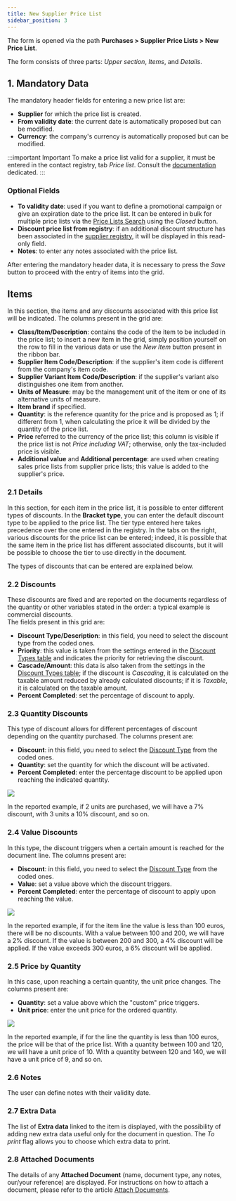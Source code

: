 ```yaml
---
title: New Supplier Price List 
sidebar_position: 3
---
```


The form is opened via the path **Purchases > Supplier Price Lists > New Price List**.  

The form consists of three parts: *Upper section*, *Items*, and *Details*.

## **1. Mandatory Data**

The mandatory header fields for entering a new price list are:

- **Supplier** for which the price list is created.  
- **From validity date**: the current date is automatically proposed but can be modified.  
- **Currency**: the company's currency is automatically proposed but can be modified.  

:::important Important
To make a price list valid for a supplier, it must be entered in the contact registry, tab *Price list*. Consult the [documentation](/docs/erp-home/registers/contacts/create-new-contact/accounting-data/customer-vendors-data/price-list) dedicated.
:::

### Optional Fields

- **To validity date**: used if you want to define a promotional campaign or give an expiration date to the price list. It can be entered in bulk for multiple price lists via the [Price Lists Search](/docs/purchase/purchase-price-lists/purchase-price/search-purchase-price-list) using the *Closed* button.   
- **Discount price list from registry**: if an additional discount structure has been associated in the [supplier registry](/docs/erp-home/registers/contacts/create-new-contact/accounting-data/customer-vendors-data/price-list), it will be displayed in this read-only field.  
- **Notes**: to enter any notes associated with the price list.   

After entering the mandatory header data, it is necessary to press the *Save* button to proceed with the entry of items into the grid.


## **Items**

In this section, the items and any discounts associated with this price list will be indicated. The columns present in the grid are:

- **Class/Item/Description**: contains the code of the item to be included in the price list; to insert a new item in the grid, simply position yourself on the row to fill in the various data or use the *New Item* button present in the ribbon bar.  
- **Supplier Item Code/Description**: if the supplier's item code is different from the company's item code.
- **Supplier Variant Item Code/Description**: if the supplier's variant also distinguishes one item from another.
- **Units of Measure**: may be the management unit of the item or one of its alternative units of measure.
- **Item brand** if specified.
- **Quantity**: is the reference quantity for the price and is proposed as 1; if different from 1, when calculating the price it will be divided by the quantity of the price list.
- **Price** referred to the currency of the price list; this column is visible if the price list is not *Price including VAT*; otherwise, only the tax-included price is visible.
- **Additional value** and **Additional percentage**: are used when creating sales price lists from supplier price lists; this value is added to the supplier's price.

### 2.1 Details

In this section, for each item in the price list, it is possible to enter different types of discounts. In the **Bracket type**, you can enter the default discount type to be applied to the price list. The tier type entered here takes precedence over the one entered in the registry.
In the tabs on the right, various discounts for the price list can be entered; indeed, it is possible that the same item in the price list has different associated discounts, but it will be possible to choose the tier to use directly in the document.

The types of discounts that can be entered are explained below.

### 2.2 Discounts 

These discounts are fixed and are reported on the documents regardless of the quantity or other variables stated in the order: a typical example is commercial discounts.       
The fields present in this grid are:
- **Discount Type/Description**: in this field, you need to select the discount type from the coded ones.        
- **Priority**: this value is taken from the settings entered in the [Discount Types table](/docs/configurations/tables/general-settings/discount-types) and indicates the priority for retrieving the discount.       
- **Cascade/Amount**: this data is also taken from the settings in the [Discount Types table](/docs/configurations/tables/general-settings/discount-types); if the discount is *Cascading*, it is calculated on the taxable amount reduced by already calculated discounts; if it is *Taxable*, it is calculated on the taxable amount.          
- **Percent Completed**: set the percentage of discount to apply.       

### 2.3 Quantity Discounts

This type of discount allows for different percentages of discount depending on the quantity purchased. The columns present are:      
- **Discount**: in this field, you need to select the [Discount Type](/docs/configurations/tables/general-settings/discount-types) from the coded ones.         
- **Quantity**: set the quantity for which the discount will be activated.          
- **Percent Completed**: enter the percentage discount to be applied upon reaching the indicated quantity.      

![](/img/it-it/sales/sales-price-list/insert-sales-price-list/image07.png)

In the reported example, if 2 units are purchased, we will have a 7% discount, with 3 units a 10% discount, and so on.

### 2.4 Value Discounts 

In this type, the discount triggers when a certain amount is reached for the document line. The columns present are:     
- **Discount**: in this field, you need to select the [Discount Type](/docs/configurations/tables/general-settings/discount-types) from the coded ones.            
- **Value**: set a value above which the discount triggers.
- **Percent Completed**: enter the percentage of discount to apply upon reaching the value.

![](/img/it-it/sales/sales-price-list/insert-sales-price-list/image09.png)

In the reported example, if for the item line the value is less than 100 euros, there will be no discounts. With a value between 100 and 200, we will have a 2% discount. If the value is between 200 and 300, a 4% discount will be applied. If the value exceeds 300 euros, a 6% discount will be applied.

### 2.5 Price by Quantity 

In this case, upon reaching a certain quantity, the unit price changes. The columns present are:      
- **Quantity**: set a value above which the "custom" price triggers.      
- **Unit price**: enter the unit price for the ordered quantity.

![](/img/it-it/sales/sales-price-list/insert-sales-price-list/image11.png)

In the reported example, if for the line the quantity is less than 100 euros, the price will be that of the price list. With a quantity between 100 and 120, we will have a unit price of 10. With a quantity between 120 and 140, we will have a unit price of 9, and so on.

### 2.6 Notes 

The user can define notes with their validity date.

### 2.7 Extra Data 

The list of **Extra data** linked to the item is displayed, with the possibility of adding new extra data useful only for the document in question. The *To print* flag allows you to choose which extra data to print.

### 2.8 Attached Documents 

The details of any **Attached Document** (name, document type, any notes, our/your reference) are displayed. For instructions on how to attach a document, please refer to the article [Attach Documents](/docs/guide/common/operations-with-data/attach-documents).